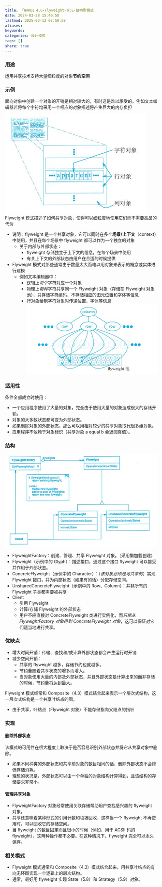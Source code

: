 ```yaml
---
title: 「HARD」4.6-Flyweight-享元-结构型模式
date: 2024-03-28 15:49:58
lastmod: 2025-03-12 02:50:58
aliases: 
keywords: 
categories: 设计模式
tags: []
share: true
---
```





### 用途

运用共享技术支持大量细粒度的对象**节约空间**


### 示例

面向对象中创建一个对象的开销是相对较大的，有时这是难以承受的。例如文本编辑器若将每个字符均采用一个相应的对象描述将产生巨大的内存负担

![](./assets/%E3%80%8CHARD%E3%80%8D4.6-Flyweight-%E4%BA%AB%E5%85%83-%E7%BB%93%E6%9E%84%E5%9E%8B%E6%A8%A1%E5%BC%8F/image-2023-10-03_12-30-49-151.png)
Flyweight 模式描述了如何共享对象，使得可以细粒度地使用它们而不需要高昂的代价
- 说明：flyweight 是一个共享对象，它可以同时在多个**场景/上下文**（context）中使用，并且在每个场景中 flyweight 都可以作为一个独立的对象
	- 关于内部与外部状态：
		- flyweight 存储独立于上下文的信息，在每个场景中使用
		- 有关上下文的外部状态由用户在合适的时候提供
- Flyweight 模式对那些通常由于数量太大而难以用对象来表示的概念或实体进行建模
	- 例如文本编辑器中：
		- 逻辑上*每个*字符对应一个对象
		- 物理上*每种*字符共享同一个 Flyweight 对象（存储在 Flyweight 对象池），只存储字符编码，不存储相应的图元位置和字体等信息
		- 行对象绘制字符对象时传递位置、字体等信息
![](./assets/%E3%80%8CHARD%E3%80%8D4.6-Flyweight-%E4%BA%AB%E5%85%83-%E7%BB%93%E6%9E%84%E5%9E%8B%E6%A8%A1%E5%BC%8F/image-2023-10-03_12-42-29-654.png)

### 适用性

条件全部成立时使用：
- 一个应用程序使用了大量的对象，完全由于使用大量的对象造成很大的存储开销。
- 对象的大多数状态都可变为外部状态。
- 如果删除对象的外部状态，那么可以用相对较少的共享对象取代很多组对象。
- 应用程序不依赖于对象标识（共享对象 a equal b 会返回真值）。


### 结构

![](./assets/%E3%80%8CHARD%E3%80%8D4.6-Flyweight-%E4%BA%AB%E5%85%83-%E7%BB%93%E6%9E%84%E5%9E%8B%E6%A8%A1%E5%BC%8F/image-2023-10-03_12-45-43-193.png)

- FlyweightFactory：创建、管理、共享 Flyweight 对象。（采用懒加载创建）
- Flyweight（示例中的 Glyph）：描述接口，通过这个接口 flyweight 可以接受并作用于外部状态。
- ConcreteFlyweight（示例中的 Character）：（*该对象必须是可共享的*）实现 Flyweight 接口，并为内部状态（如果有的话）分配存储空间。
- UnsharedConcreteFlyweight（示例中的 Row、Column）：并非所有的 Flyweight 子类都需要被共享
- Client
	- 引用 Flyweight 
	- 计算/存储 Flyweight 的外部状态
	- 用户不应直接对 ConcreteFlyweight 类进行实例化，而*只能从 FlyweightFactory 对象得到 ConcreteFlyweight 对象*，这可以保证对它们适当地进行共享。


### 优缺点

- 增大时间开销：传输、查找和/或计算外部状态都会产生运行时开销
- 减少空间开销：
	- 共享的 flyweight 越多，存储节约也就越多。
	- 节约量随着共享状态的增多而增大。
	- 当对象使用大量的内部及外部状态，并且外部状态是计算出来的而非存储的时候，节约量将达到最大。

Flyweight 模式经常和 Composite（4.3）模式结合起来表示一个层次式结构，这一层次式结构是一个共享叶结点的图。
- 由于共享，叶结点（Flyweight 对象）不能存储指向父结点的指针

### 实现

#### 删除外部状态
该模式的可用性在很大程度上取决于是否容易识别外部状态并将它从共享对象中删除。
- 如果不同种类的外部状态和共享前对象的数目相同的话，删除外部状态不会降低存储消耗。
- 理想的状况是，外部状态可以由一个单独的对象结构计算得到，且该结构的存储要求非常小。

#### 管理共享对象

- FlyweightFactory 对象经常使用关联存储帮助用户查找感兴趣的 flyweight 对象。
- 共享还意味着某种形式的引用计数和垃圾回收，这样当一个 flyweight 不再使用时，可以回收它的存储空间。
- 当 flyweight 的数目固定而且很小的时候（例如，用于 ACSII 码的 flyweight），这两种操作都不必要。在这种情况下，flyweight 完全可以永久保存。


### 相关模式

- Flyweight 模式通常和 Composite（4.3）模式结合起来，用共享叶结点的有向无环图实现一个逻辑上的层次结构。
- 通常，最好用 flyweight 实现 State（5.8）和 Strategy（5.9）对象。